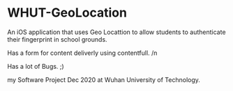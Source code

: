 # WHUT-GeoLocation
An iOS application that uses Geo Locattion to allow students to authenticate their fingerprint in school grounds. 

Has a form for content deliverly using contentfull. /n

Has a lot of Bugs. ;)

my Software Project Dec 2020 at Wuhan University of Technology. 
